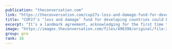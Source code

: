 ```yaml
---
publication: "theconversation.com"
link: "https://theconversation.com/cop27s-loss-and-damage-fund-for-developing-countries-could-be-a-breakthrough-or-another-empty-climate-promise-194992"
title: "COP27's ‘loss and damage’ fund for developing countries could be a breakthrough – or another empty climate promise"
excerpt: "It’s a landmark agreement, acknowledging for the first time that wealthy countries bear some responsibility to help. But it leaves many unanswered questions."
image: "https://images.theconversation.com/files/496398/original/file-20221121-16-iwtkve.jpg?ixlib=rb-1.1.0&rect=0%2C275%2C5757%2C2878&q=45&auto=format&w=1356&h=668&fit=crop"
group: pro
rank: 16
---
```

